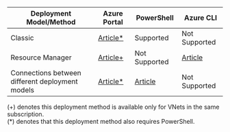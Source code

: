 | **Deployment Model/Method** | **Azure Portal** | **PowerShell** | **Azure CLI** |
| --- | --- | --- | --- |
| Classic |[Article*](../articles/vpn-gateway/vpn-gateway-howto-vnet-vnet-portal-classic.md)|Supported | Not Supported|
| Resource Manager |[Article+](../articles/vpn-gateway/vpn-gateway-howto-vnet-vnet-resource-manager-portal.md) |Not Supported |[Article](../articles/vpn-gateway/vpn-gateway-vnet-vnet-rm-ps.md) |[Article](../articles/vpn-gateway/vpn-gateway-howto-vnet-vnet-cli.md)
| Connections between different deployment models |[Article*](../articles/vpn-gateway/vpn-gateway-connect-different-deployment-models-portal.md) |[Article](../articles/vpn-gateway/vpn-gateway-connect-different-deployment-models-powershell.md) | Not Supported |

(+) denotes this deployment method is available only for VNets in the same subscription.<br>
(*) denotes that this deployment method also requires PowerShell.

<!-- ms.date: 11/07/2017 -->